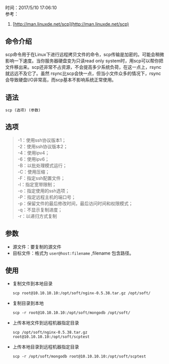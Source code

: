 ##  
时间：2017/5/10 17:06:10   
参考：

1. [http://man.linuxde.net/scp](http://man.linuxde.net/scp)

## 命令介绍

scp命令用于在Linux下进行远程拷贝文件的命令，scp传输是加密的。可能会稍微影响一下速度。当你服务器硬盘变为只读read only system时，用scp可以帮你把文件移出来。scp还非常不占资源，不会提高多少系统负荷，在这一点上，rsync就远远不及它了。虽然 rsync比scp会快一点，但当小文件众多的情况下，rsync会导致硬盘I/O非常高，而scp基本不影响系统正常使用。

## 语法

	scp (选项) (参数)
## 选项

> -1：使用ssh协议版本1；   
> -2：使用ssh协议版本2；  
> -4：使用ipv4；  
> -6：使用ipv6；  
> -B：以批处理模式运行；  
> -C：使用压缩；  
> -F：指定ssh配置文件；  
> -l：指定宽带限制；  
> -o：指定使用的ssh选项；  
> -P：指定远程主机的端口号；  
> -p：保留文件的最后修改时间，最后访问时间和权限模式；  
> -q：不显示复制进度；  
> -r：以递归方式复制

## 参数

* 源文件：要复制的源文件
* 目标文件：格式为 `user@host:filename` ,filename 包含路径。 

## 使用
* 复制文件到本地目录

	```
	scp root@10.10.10.10:/opt/soft/nginx-0.5.38.tar.gz /opt/soft/
	```

* 复制目录到本地

	```
	scp -r root@10.10.10.10:/opt/soft/mongodb /opt/soft/
	```

* 上传本地文件到远程机器指定目录

	```
	scp /opt/soft/nginx-0.5.38.tar.gz root@10.10.10.10:/opt/soft/scptest
	```

* 上传本地目录到远程机器指定目录

	```
	scp -r /opt/soft/mongodb root@10.10.10.10:/opt/soft/scptest
	```
